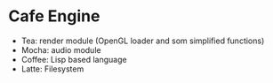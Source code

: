 # Cafe Engine

- Tea: render module (OpenGL loader and som simplified functions)
- Mocha: audio module
- Coffee: Lisp based language
- Latte: Filesystem

